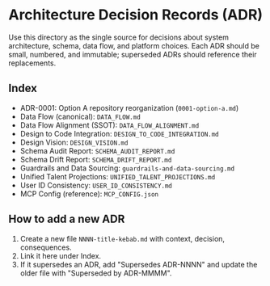 # Architecture Decision Records (ADR)

Use this directory as the single source for decisions about system architecture, schema, data flow, and platform choices. Each ADR should be small, numbered, and immutable; superseded ADRs should reference their replacements.

## Index

- ADR-0001: Option A repository reorganization (`0001-option-a.md`)
- Data Flow (canonical): `DATA_FLOW.md`
- Data Flow Alignment (SSOT): `DATA_FLOW_ALIGNMENT.md`
- Design to Code Integration: `DESIGN_TO_CODE_INTEGRATION.md`
- Design Vision: `DESIGN_VISION.md`
- Schema Audit Report: `SCHEMA_AUDIT_REPORT.md`
- Schema Drift Report: `SCHEMA_DRIFT_REPORT.md`
- Guardrails and Data Sourcing: `guardrails-and-data-sourcing.md`
- Unified Talent Projections: `UNIFIED_TALENT_PROJECTIONS.md`
- User ID Consistency: `USER_ID_CONSISTENCY.md`
- MCP Config (reference): `MCP_CONFIG.json`

## How to add a new ADR

1. Create a new file `NNNN-title-kebab.md` with context, decision, consequences.
2. Link it here under Index.
3. If it supersedes an ADR, add "Supersedes ADR-NNNN" and update the older file with "Superseded by ADR-MMMM".
